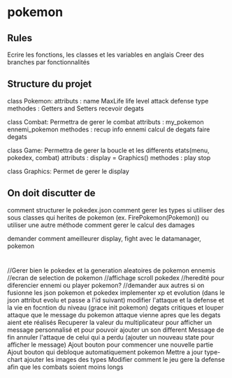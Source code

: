 # pokemon

## Rules

Ecrire les fonctions, les classes et les variables en anglais
Creer des branches par fonctionnalités




## Structure du projet

class Pokemon:
    attributs : 
        name
        MaxLife
        life
        level
        attack
        defense
        type
    methodes : 
        Getters and Setters
        recevoir degats
        

class Combat:
    Permettra de gerer le combat
    attributs : 
        my_pokemon
        ennemi_pokemon
    methodes : 
        recup info ennemi
        calcul de degats
        faire degats

class Game:
    Permettra de gerer la boucle et les differents etats(menu, pokedex, combat)
    attributs :
        display = Graphics()
    methodes : 
        play
        stop

class Graphics:
    Permet de gerer le display


## On doit discutter de

comment structurer le pokedex.json
comment gerer les types
si utiliser des sous classes qui herites de pokemon (ex. FirePokemon(Pokemon)) ou utiliser une autre méthode
comment gerer le calcul des damages


demander comment ameilleurer display, fight avec le datamanager, pokemon




#
//Gerer bien le pokedex et la generation aleatoires de pokemon ennemis
//ecran de selection de pokemon
//affichage scroll pokedex
//heredité pour diferencier ennemi ou player pokemon?
//demander aux autres si on fusionne les json pokemon et pokedex
implementer xp et evolution (dans le json attribut evolu et passe a l'id suivant)
modifier l'attaque et la defense et la vie en focntion du niveau (grace init pokemon)
degats critiques et louper attaque
que le message du pokemon attaque vienne apres que les degats aient ete réalisés
Recuperer la valeur du multiplicateur pour afficher un message personnalisé et pour pouvoir ajouter un son different
Message de fin annuler l'attaque de celui qui a perdu (ajouter un nouveau state pour afficher le message)
Ajout bouton pour commencer une nouvelle partie
Ajout bouton qui debloque automatiquement pokemon
Mettre a jour type-chart
ajouter les images des types
Modifier comment le jeu gere la defense afin que les combats soient moins longs